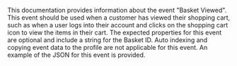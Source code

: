 This documentation provides information about the event "Basket Viewed". This event should be used when a customer has viewed their shopping cart, such as when a user logs into their account and clicks on the shopping cart icon to view the items in their cart. The expected properties for this event are optional and include a string for the Basket ID. Auto indexing and copying event data to the profile are not applicable for this event. An example of the JSON for this event is provided.

